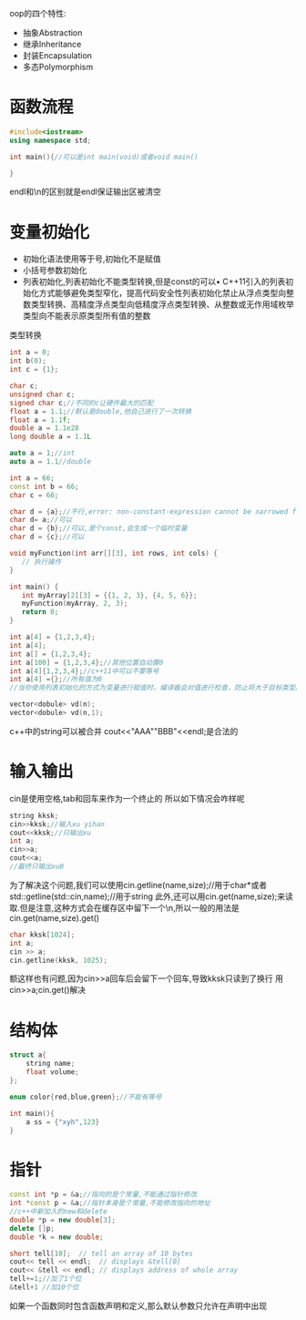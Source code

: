 oop的四个特性:
- 抽象Abstraction
- 继承Inheritance
- 封装Encapsulation
- 多态Polymorphism

# 函数流程
```c++
#include<iostream>
using namespace std;

int main(){//可以是int main(void)或者void main()

}
```
endl和\\n的区别就是endl保证输出区被清空
# 变量初始化
- 初始化语法使用等于号,初始化不是赋值
- 小括号参数初始化
- 列表初始化,列表初始化不能类型转换,但是const的可以• C++11引入的列表初始化方式能够避免类型窄化，提高代码安全性列表初始化禁止从浮点类型向整数类型转换、高精度浮点类型向低精度浮点类型转换、从整数或无作用域枚举类型向不能表示原类型所有值的整数

类型转换
```c++
int a = 0;
int b(0);
int c = {1};

char c;
unsigned char c;
signed char c;//不同的c让硬件最大的匹配
float a = 1.1;//默认是double,他自己进行了一次转换
float a = 1.1f;
double a = 1.1e28
long double a = 1.1L

auto a = 1;//int
auto a = 1.1//double
```
```c++
int a = 66;
const int b = 66;
char c = 66;

char d = {a};//不行,error: non-constant-expression cannot be narrowed from type 'int' to 'char' in initializer list [-Wc++11-narrowing]
char d= a;//可以
char d = {b};//可以,是个const,会生成一个临时变量
char d = {c};//可以

```
```c++
void myFunction(int arr[][3], int rows, int cols) {
   // 执行操作
}

int main() {
   int myArray[2][3] = {{1, 2, 3}, {4, 5, 6}};
   myFunction(myArray, 2, 3);
   return 0;
}

int a[4] = {1,2,3,4};
int a[4];
int a[] = {1,2,3,4};
int a[100] = {1,2,3,4};//其他位置自动置0
int a[4]{1,2,3,4};//c++11中可以不要等号
int a[4] ={};//所有值为0
//当你使用列表初始化的方式为变量进行赋值时，编译器会对值进行检查，防止将大于目标类型的值进行缩窄。这是一项安全特性，防止潜在的数据损失和错误。然后const的值可以无视这条规定
```
```c++
vector<dobule> vd(n);
vector<dobule> vd(n,1);
```
c++中的string可以被合并
cout<<"AAA""BBB"<<endl;是合法的

# 输入输出
cin是使用空格,tab和回车来作为一个终止的
所以如下情况会咋样呢
```c++
string kksk;
cin>>kksk;//输入xu yihan
cout<<kksk;//只输出xu
int a;
cin>>a;
cout<<a;
//最终只输出xu0
```
为了解决这个问题,我们可以使用cin.getline(name,size);//用于char\*或者std::getline\(std::cin,name\);//用于string
此外,还可以用cin.get(name,size);来读取.但是注意,这种方式会在缓存区中留下一个\\n,所以一般的用法是cin.get(name,size).get()
```c++
char kksk[1024];
int a;
cin >> a;
cin.getline(kksk, 1025);
```
额这样也有问题,因为cin>>a回车后会留下一个回车,导致kksk只读到了换行
用cin>>a;cin.get()解决
# 结构体
```c++
struct a{
	string name;
	float volume;
};

enum color{red,blue,green};//不能有等号

int main(){
	a ss = {"xyh",123}
}

```
# 指针
```c++
const int *p = &a;//指向的是个常量,不能通过指针修改
int *const p = &a;//指针本身是个常量,不能修改指向的地址
//c++中新加入的new和delete
double *p = new double[3];
delete []p;
double *k = new double;

short tell[10];  // tell an array of 10 bytes
cout<< tell << endl;  // displays &tell[0]
cout<< &tell << endl; // displays address of whole array
tell+=1;//加了1个位
&tell+1 //加10个位
```

如果一个函数同时包含函数声明和定义,那么默认参数只允许在声明中出现
